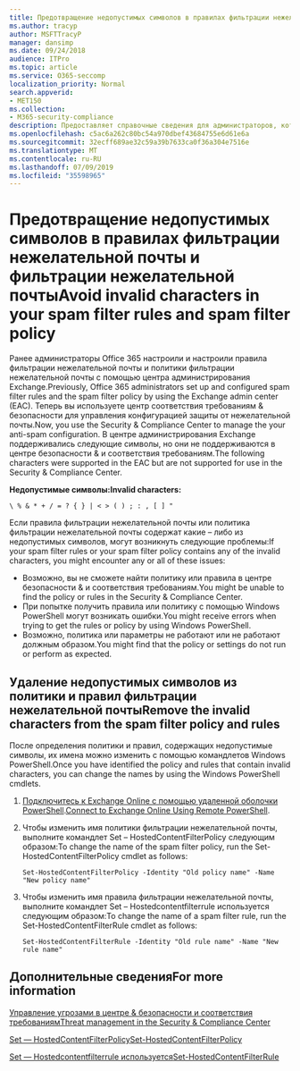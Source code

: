 ```yaml
---
title: Предотвращение недопустимых символов в правилах фильтрации нежелательной почты и политики фильтрации нежелательной почты
ms.author: tracyp
author: MSFTTracyP
manager: dansimp
ms.date: 09/24/2018
audience: ITPro
ms.topic: article
ms.service: O365-seccomp
localization_priority: Normal
search.appverid:
- MET150
ms.collection:
- M365-security-compliance
description: Предоставляет справочные сведения для администраторов, которые имеют недопустимые символы в конфигурации защиты от нежелательной почты и могут выполнять проблемы &amp; при попытке использовать центр обеспечения безопасности.
ms.openlocfilehash: c5ac6a262c80bc54a970dbef43684755e6d61e6a
ms.sourcegitcommit: 32ecff689ae32c59a39b7633ca0f36a304e7516e
ms.translationtype: MT
ms.contentlocale: ru-RU
ms.lasthandoff: 07/09/2019
ms.locfileid: "35598965"
---
```

# <a name="avoid-invalid-characters-in-your-spam-filter-rules-and-spam-filter-policy"></a><span data-ttu-id="8cd18-103">Предотвращение недопустимых символов в правилах фильтрации нежелательной почты и фильтрации нежелательной почты</span><span class="sxs-lookup"><span data-stu-id="8cd18-103">Avoid invalid characters in your spam filter rules and spam filter policy</span></span> 

<span data-ttu-id="8cd18-104">Ранее администраторы Office 365 настроили и настроили правила фильтрации нежелательной почты и политики фильтрации нежелательной почты с помощью центра администрирования Exchange.</span><span class="sxs-lookup"><span data-stu-id="8cd18-104">Previously, Office 365 administrators set up and configured spam filter rules and the spam filter policy by using the Exchange admin center (EAC).</span></span> <span data-ttu-id="8cd18-105">Теперь вы используете центр соответствия требованиям &amp; безопасности для управления конфигурацией защиты от нежелательной почты.</span><span class="sxs-lookup"><span data-stu-id="8cd18-105">Now, you use the Security &amp; Compliance Center to manage the your anti-spam configuration.</span></span> <span data-ttu-id="8cd18-106">В центре администрирования Exchange поддерживались следующие символы, но они не поддерживаются в центре безопасности &amp; и соответствия требованиям.</span><span class="sxs-lookup"><span data-stu-id="8cd18-106">The following characters were supported in the EAC but are not supported for use in the Security &amp; Compliance Center.</span></span>  

<span data-ttu-id="8cd18-107">**Недопустимые символы:**</span><span class="sxs-lookup"><span data-stu-id="8cd18-107">**Invalid characters:**</span></span>
  
```\ % & * + / = ? { } | < > ( ) ; : , [ ] "```

<span data-ttu-id="8cd18-108">Если правила фильтрации нежелательной почты или политика фильтрации нежелательной почты содержат какие – либо из недопустимых символов, могут возникнуть следующие проблемы:</span><span class="sxs-lookup"><span data-stu-id="8cd18-108">If your spam filter rules or your spam filter policy contains any of the invalid characters, you might encounter any or all of these issues:</span></span>
- <span data-ttu-id="8cd18-109">Возможно, вы не сможете найти политику или правила в центре безопасности &amp; и соответствия требованиям.</span><span class="sxs-lookup"><span data-stu-id="8cd18-109">You might be unable to find the policy or rules in the Security &amp; Compliance Center.</span></span>
- <span data-ttu-id="8cd18-110">При попытке получить правила или политику с помощью Windows PowerShell могут возникать ошибки.</span><span class="sxs-lookup"><span data-stu-id="8cd18-110">You might receive errors when trying to get the rules or policy by using Windows PowerShell.</span></span>
- <span data-ttu-id="8cd18-111">Возможно, политика или параметры не работают или не работают должным образом.</span><span class="sxs-lookup"><span data-stu-id="8cd18-111">You might find that the policy or settings do not run or perform as expected.</span></span>

## <a name="remove-the-invalid-characters-from-the-spam-filter-policy-and-rules"></a><span data-ttu-id="8cd18-112">Удаление недопустимых символов из политики и правил фильтрации нежелательной почты</span><span class="sxs-lookup"><span data-stu-id="8cd18-112">Remove the invalid characters from the spam filter policy and rules</span></span>

<span data-ttu-id="8cd18-113">После определения политики и правил, содержащих недопустимые символы, их имена можно изменить с помощью командлетов Windows PowerShell.</span><span class="sxs-lookup"><span data-stu-id="8cd18-113">Once you have identified the policy and rules that contain invalid characters, you can change the names by using the Windows PowerShell cmdlets.</span></span> 

1. <span data-ttu-id="8cd18-114">[Подключитесь к Exchange Online с помощью удаленной оболочки PowerShell](https://docs.microsoft.com/powershell/exchange/exchange-online/connect-to-exchange-online-powershell/connect-to-exchange-online-powershell?view=exchange-ps).</span><span class="sxs-lookup"><span data-stu-id="8cd18-114">[Connect to Exchange Online Using Remote PowerShell](https://docs.microsoft.com/powershell/exchange/exchange-online/connect-to-exchange-online-powershell/connect-to-exchange-online-powershell?view=exchange-ps).</span></span>
    
2. <span data-ttu-id="8cd18-115">Чтобы изменить имя политики фильтрации нежелательной почты, выполните командлет Set – HostedContentFilterPolicy следующим образом:</span><span class="sxs-lookup"><span data-stu-id="8cd18-115">To change the name of the spam filter policy, run the Set-HostedContentFilterPolicy cmdlet as follows:</span></span>
    
    ```
    Set-HostedContentFilterPolicy -Identity "Old policy name" -Name "New policy name"
    ```  

3. <span data-ttu-id="8cd18-116">Чтобы изменить имя правила фильтрации нежелательной почты, выполните командлет Set – Hostedcontentfilterrule используется следующим образом:</span><span class="sxs-lookup"><span data-stu-id="8cd18-116">To change the name of a spam filter rule, run the Set-HostedContentFilterRule cmdlet as follows:</span></span>
    
    ```
    Set-HostedContentFilterRule -Identity "Old rule name" -Name "New rule name"
    ```  

  
 ## <a name="for-more-information"></a><span data-ttu-id="8cd18-117">Дополнительные сведения</span><span class="sxs-lookup"><span data-stu-id="8cd18-117">For more information</span></span>

[<span data-ttu-id="8cd18-118">Управление угрозами в центре &amp; безопасности и соответствия требованиям</span><span class="sxs-lookup"><span data-stu-id="8cd18-118">Threat management in the Security &amp; Compliance Center</span></span>](threat-management.md)
  
[<span data-ttu-id="8cd18-119">Set — HostedContentFilterPolicy</span><span class="sxs-lookup"><span data-stu-id="8cd18-119">Set-HostedContentFilterPolicy</span></span>](https://docs.microsoft.com/powershell/module/exchange/antispam-antimalware/set-hostedcontentfilterpolicy?view=exchange-ps)

[<span data-ttu-id="8cd18-120">Set — Hostedcontentfilterrule используется</span><span class="sxs-lookup"><span data-stu-id="8cd18-120">Set-HostedContentFilterRule</span></span>](https://docs.microsoft.com/powershell/module/exchange/antispam-antimalware/set-hostedcontentfilterrule?view=exchange-ps)
